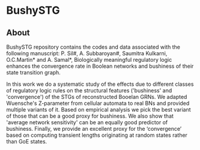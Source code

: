 # BushySTG
## About
BushySTG repository contains the codes and data associated with the following manuscript: 
P. Sil#, A. Subbaroyan#, Saumitra Kulkarni, O.C.Martin* and A. Samal*, Biologically meaningful regulatory logic enhances the convergence rate in Boolean networks and bushiness of their state transition graph.

In this work we do a systematic study of the effects due to different classes of regulatory logic rules on the structural features ('bushiness' and 'convergence') of the STGs of reconstructed Booelan GRNs. We adapted Wuensche's Z-parameter from cellular automata to real BNs and provided multiple variants of it. Based on empirical analysis we pick the best variant of those that can be a good proxy for bushiness. We also show that 'average network sensitivity' can be an equally good predictor of bushiness. Finally, we provide an excellent proxy for the ‘convergence’ based on computing transient lengths originating at random states rather than GoE states.
